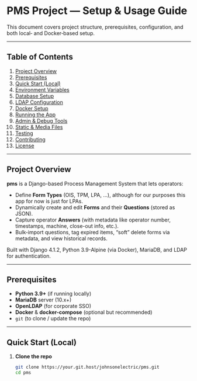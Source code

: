 # PMS Project — Setup & Usage Guide

This document covers project structure, prerequisites, configuration, and both local‐ and Docker‐based setup.

---

## Table of Contents

1. [Project Overview](#project-overview)  
2. [Prerequisites](#prerequisites)  
3. [Quick Start (Local)](#quick-start-local)  
4. [Environment Variables](#environment-variables)  
5. [Database Setup](#database-setup)  
6. [LDAP Configuration](#ldap-configuration)  
7. [Docker Setup](#docker-setup)  
8. [Running the App](#running-the-app)  
9. [Admin & Debug Tools](#admin--debug-tools)  
10. [Static & Media Files](#static--media-files)  
11. [Testing](#testing)  
12. [Contributing](#contributing)  
13. [License](#license)  

---

## Project Overview

**pms** is a Django-based Process Management System that lets operators:
- Define **Form Types** (OIS, TPM, LPA, …), although for our purposes this app for now is just for LPAs.
- Dynamically create and edit **Forms** and their **Questions** (stored as JSON).
- Capture operator **Answers** (with metadata like operator number, timestamps, machine, close-out info, etc.).
- Bulk-import questions, tag expired items, “soft” delete forms via metadata, and view historical records.

Built with Django 4.1.2, Python 3.9-Alpine (via Docker), MariaDB, and LDAP for authentication.

---

## Prerequisites

- **Python 3.9+** (if running locally)  
- **MariaDB** server (10.x+)  
- **OpenLDAP** (for corporate SSO)  
- **Docker** & **docker-compose** (optional but recommended)  
- `git` (to clone / update the repo)

---

## Quick Start (Local)

1. **Clone the repo**  
   ```bash
   git clone https://your.git.host/johnsonelectric/pms.git
   cd pms
